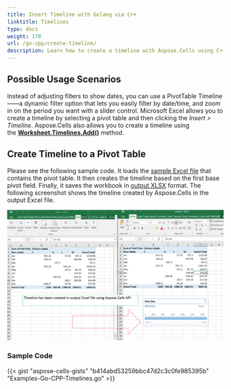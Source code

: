 ```yaml
---
title: Insert Timeline with Golang via C++
linktitle: Timelines
type: docs
weight: 170
url: /go-cpp/create-timeline/
description: Learn how to create a timeline with Aspose.Cells using C++.
---
```


## **Possible Usage Scenarios**

Instead of adjusting filters to show dates, you can use a PivotTable Timeline——a dynamic filter option that lets you easily filter by date/time, and zoom in on the period you want with a slider control. Microsoft Excel allows you to create a timeline by selecting a pivot table and then clicking the *Insert > Timeline*. Aspose.Cells also allows you to create a timeline using the [**Worksheet.Timelines.Add()**](https://reference.aspose.com/cells/go-cpp/timelinecollection/add_pivottable_int_int_string/) method.

## **Create Timeline to a Pivot Table**

Please see the following sample code. It loads the [sample Excel file](input.xlsx) that contains the pivot table. It then creates the timeline based on the first base pivot field. Finally, it saves the workbook in [output XLSX](output.xlsx) format. The following screenshot shows the timeline created by Aspose.Cells in the output Excel file.

![todo:image_alt_text](create-timeline-to-a-pivot-table_1.png)

### **Sample Code**

{{< gist "aspose-cells-gists" "b414abd53259bbc47d2c3c0fe985395b" "Examples-Go-CPP-Timelines.go" >}}